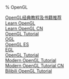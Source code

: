 % OpenGL

<link id="linkstyle" rel='stylesheet' href='css/markdown.css'/>

[OpenGL经典教程及书籍推荐](https://blog.csdn.net/lady_killer9/article/details/89249371)  
[Learn OpenGL](https://learnopengl.com/)  
[Learn OpenGL CN](https://learnopengl-cn.github.io/)  
[OpenGL Tutorial](http://www.opengl-tutorial.org/cn/)  
[OGL](https://wiki.jikexueyuan.com/project/modern-opengl-tutorial/tutorial1.html)  
[OpenGL ES](https://www.jianshu.com/p/99daa25b4573)  
[EGL](https://www.cnblogs.com/yongdaimi/p/11244950.html)  
[OpenGL Tutorial](http://www.opengl-tutorial.org/cn/)  
[Modern OpenGL Tutorial](http://ogldev.atspace.co.uk/index.html)  
[Modern OpenGL Tutorial CN](https://wiki.jikexueyuan.com/project/modern-opengl-tutorial/tutorial1.html)  
[Bilibili OpenGL Tutorial](https://www.bilibili.com/video/av28667650?p=1)  

